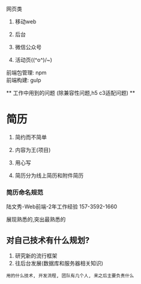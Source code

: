 网页类

1. 移动web

2. 后台

3. 微信公众号

4. 活动页\(\(^o^\)/~\)

前端包管理: npm  
前端构建: gulp

** 工作中用到的问题 \(除兼容性问题,h5 c3适配问题\) **

# 简历

1. 简约而不简单

2. 内容为王\(项目\)

3. 用心写

4. 简历分为线上简历和附件简历

### 简历命名规范

陆文秀-Web前端-2年工作经验 157-3592-1660

展现熟悉的,突出最熟悉的

## 对自己技术有什么规划?

1. 研究新的流行框架
2. 往后台发展\(数据库和服务器相关知识\)

```
用的什么技术, 开发流程, 团队有几个人, 来之后主要负责什么
```



